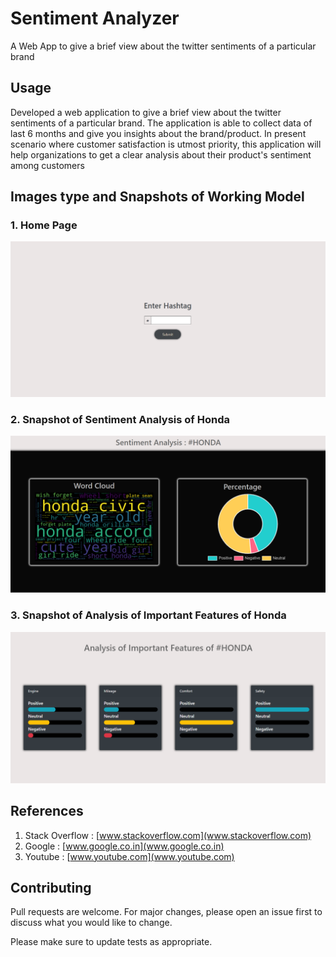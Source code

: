 # Sentiment Analyzer

A Web App to give a brief view about the twitter sentiments of a particular brand

## Usage

Developed a web application to give a brief view about the twitter sentiments of a particular brand. The application is able to collect data of last 6 months and give
you insights about the brand/product. In present scenario where customer satisfaction is utmost priority, this application will help organizations to get a clear analysis about their product's sentiment among customers

## Images type and Snapshots of Working Model

### 1. Home Page
![alt text](https://github.com/18Saubhagya/SentimentAnalyzer/blob/main/readmeimgts/Input.png?raw=true)

### 2. Snapshot of Sentiment Analysis of Honda

![alt text](https://github.com/18Saubhagya/SentimentAnalyzer/blob/main/readmeimgts/AnalysisReport1.png?raw=true)

### 3. Snapshot of Analysis of Important Features of Honda

![alt text](https://github.com/18Saubhagya/SentimentAnalyzer/blob/main/readmeimgts/AnalysisReport2.png?raw=true)

## References 
1. Stack Overflow : [www.stackoverflow.com](www.stackoverflow.com)  
2. Google : [www.google.co.in](www.google.co.in)
3. Youtube : [www.youtube.com](www.youtube.com)

## Contributing
Pull requests are welcome. For major changes, please open an issue first to discuss what you would like to change.

Please make sure to update tests as appropriate.
